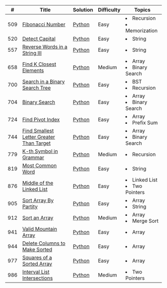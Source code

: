 | #   | Title                                                                                                               | Solution                                                  | Difficulty | Topics                                    |
|-----|---------------------------------------------------------------------------------------------------------------------|-----------------------------------------------------------|------------|-------------------------------------------|
| 509 | [Fibonacci Number](https://leetcode.com/problems/fibonacci-number/)                                                 | [Python](509.Fibonacci_Number.py)                         | Easy       | <li>Recursion</li><li>Memorization</li>   | 
| 520 | [Detect Capital](https://leetcode.com/problems/detect-capital/)                                                     | [Python](520.Detect_Capital.py)                           | Easy       | <li>String</li>                           |
| 557 | [Reverse Words in a String III](https://leetcode.com/problems/reverse-words-in-a-string-iii/)                       | [Python](557.Reverse_Words_in_a_String_III.py)            | Easy       | <li>String</li>                           |
| 658 | [Find K Closest Elements](https://leetcode.com/problems/find-k-closest-elements/)                                   | [Python](658.Find_K_Closest_Elements.py)                  | Medium     | <li>Array</li><li>Binary Search</li>      | 
| 700 | [Search in a Binary Search Tree](https://leetcode.com/problems/search-in-a-binary-search-tree/)                     | [Python](700.Search_in_a_Binary_Search_Tree.py)           | Easy       | <li>BST</li><li>Recursion</li>            
| 704 | [Binary Search](https://leetcode.com/problems/binary-search/)                                                       | [Python](704.Binary_Search.py)                            | Easy       | <li>Array</li><li>Binary Search</li>      | 
| 724 | [Find Pivot Index](https://leetcode.com/problems/find-pivot-index/)                                                 | [Python](724.Find_Pivot_Index.py)                         | Easy       | <li>Array</li><li>Prefix Sum</li>         |
| 744 | [Find Smallest Letter Greater Than Target](https://leetcode.com/problems/find-smallest-letter-greater-than-target/) | [Python](744.Find_Smallest_Letter_Greater_Than_Target.py) | Easy       | <li>Array</li><li>Binary Search</li>      | 
| 779 | [K-th Symbol in Grammar](https://leetcode.com/problems/k-th-symbol-in-grammar/)                                     | [Python](779.K-th_Symbol_in_Grammar.py)                   | Medium     | <li>Recursion</li>                        | 
| 819 | [Most Common Word](https://leetcode.com/problems/most-common-word/)                                                 | [Python](819.Most_Common_Word.py)                         | Easy       | <li>String</li>                           | 
| 876 | [Middle of the Linked List](https://leetcode.com/problems/middle-of-the-linked-list/)                               | [Python](876.Middle_of_the_Linked_List.py)                | Easy       | <li>Linked List</li><li>Two Pointers</li> |
| 905 | [Sort Array By Partity](https://leetcode.com/problems/sort-array-by-parity/)                                        | [Python](905.Sort_Array_By_Parity.py)                     | Easy       | <li>Array</li><li>String</li>             | 
| 912 | [Sort an Array](https://leetcode.com/problems/sort-an-array/)                                                       | [Python](912.Sort_an_Array.py)                            | Medium     | <li>Array</li><li>Merge Sort</li>         |
| 941 | [Valid Mountain Array](https://leetcode.com/problems/valid-mountain-array/)                                         | [Python](941.Valid_Mountain_Array.py)                     | Easy       | <li>Array</li>                            | 
| 944 | [Delete Columns to Make Sorted](https://leetcode.com/problems/delete-columns-to-make-sorted/)                       | [Python](944.DeleteColumns_to_Make_Sorted.py)             | Easy       | <li>Array</li>                            |
| 977 | [Squares of a Sorted Array](https://leetcode.com/problems/squares-of-a-sorted-array/)                               | [Python](977.Squares_of_a_Sorted_Array.py)                | Easy       | <li>Array</li>                            |
| 986 | [Interval List Intersections](https://leetcode.com/problems/interval-list-intersections/)                           | [Python](986.Interval_List_Intersections.py)              | Medium     | <li>Two Pointers</li>                     |